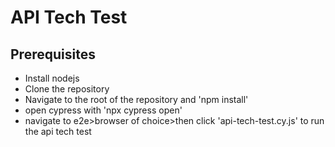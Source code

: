 # API Tech Test
## Prerequisites
- Install nodejs
- Clone the repository 
- Navigate to the root of the repository and 'npm install'
- open cypress with 'npx cypress open'
- navigate to e2e>browser of choice>then click 'api-tech-test.cy.js' to run the api tech test